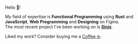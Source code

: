 Hello :wave:! <br>

My field of expertise is **Functional Programming** using **Rust** and **JavaScript**, **Web Programming** and **Designing** on Figma. <br>
The most recent project I've been working on is [**Sinix**](https://github.com/sinix-dev).

Liked my work? Consider buying me a [Coffee :coffee:](https://ko-fi.com/sanket143).
